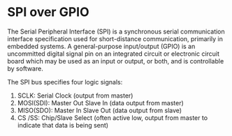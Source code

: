 # SPI over GPIO
The Serial Peripheral Interface (SPI) is a synchronous serial communication interface specification used for short-distance communication, primarily in embedded systems. 
A general-purpose input/output (GPIO) is an uncommitted digital signal pin on an integrated circuit or electronic circuit board which may be used as an input or output, or both, and is controllable by software.

The SPI bus specifies four logic signals:
1. SCLK: Serial Clock (output from master)
2. MOSI(SDI): Master Out Slave In (data output from master)
3. MISO(SDO): Master In Slave Out (data output from slave)
4. CS /SS: Chip/Slave Select (often active low, output from master to indicate that data is being sent)

